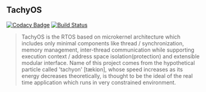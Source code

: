 ## TachyOS

[![Codacy Badge](https://api.codacy.com/project/badge/Grade/bc5b451d38624e44a58c8fd4913bc4a5)](https://www.codacy.com/app/innocentevil0914/TachyOS?utm_source=github.com&amp;utm_medium=referral&amp;utm_content=fritzprix/TachyOS&amp;utm_campaign=Badge_Grade) [![Build Status](https://travis-ci.org/fritzprix/TachyOS.svg?branch=master)](https://travis-ci.org/fritzprix/TachyOS)

> TachyOS is the RTOS based on microkernel architecture which includes only minimal components like thread / synchronization, memory management, inter-thread communication while supporting execution context / address space isolation(protection) and extensible modular interface. Name of this project comes from the hypothetical particle called 'tachyon' [tækiɒn], whose speed increases as its energy decreases theoretically, is thought to be the ideal of the real time application which runs in very constrained environment.
